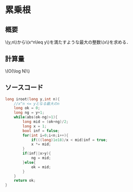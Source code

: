 # 累乗根
## 概要
\\(y,n\\)から\\(x^n\leq y\\)を満たすような最大の整数\\(x\\)を求める．
## 計算量
\\(O(\log N)\\)
## ソースコード
```cpp
long iroot(long y,int n){
    //x^n <= yとなる最大のn
    long ok = 0;
    long ng = y+1;
    while(abs(ok-ng)>1){
        long mid = (ok+ng)/2;
        long x = 1;
        bool inf = false;
        for(int i=0;i<n;i++){
            if(((long)1e18)/x < mid)inf = true;
            x *= mid;
        }
        if(inf||x>y){
            ng = mid;
        }else{
            ok = mid;
        }
    }
    return ok;
}
```

